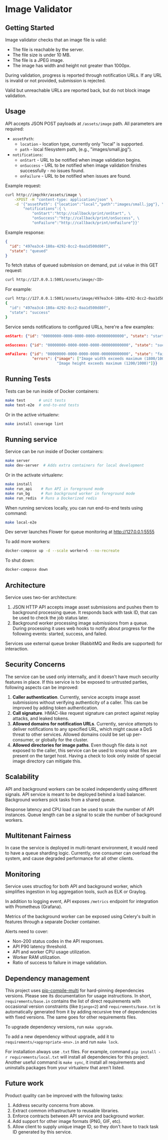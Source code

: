 # Image Validator

## Getting Started

Image validator checks that an image file is valid:

- The file is reachable by the server.
- The file size is under 10 MB.
- The file is a JPEG image.
- The image has width and height not greater than 1000px.

During validation, progress is reported through notification URLs.
If any URL is invalid or not provided, submission is rejected.

Valid but unreachable URLs are reported back, but do not block image validation.

## Usage

API accepts JSON POST payloads at `/assets/image` path.
All parameters are required:

- `assetPath`:
    - `location` - location type, currently only "local" is supported.
    - `path` - local filesystem path, (e.g., "images/small.jpg").
- `notifications`:
    - `onStart` - URL to be notified when image validation begins.
    - `onSuccess` - URL to be notified when image validation finishes successfully - no issues found.
    - `onFailure` - URL to be notified when issues are found.

Example request:

```bash
curl http://imgchkr/assets/image \
    -XPOST -H "content-type: application/json" \
    -d '{"assetPath": {"location":"local","path":"images/small.jpg"}, \
        "notifications":{ \
            "onStart":"http://callback/print/onStart", \
            "onSuccess":"http://callback/print/onSuccess", \
            "onFailure":"http://callback/print/onFailure"}}'
```

Example response:

```json
{
  "id": "497ea3c4-180a-4292-8cc2-0aa1d500d80f",
  "state": "queued"
}
```

To fetch status of queued submission on demand,
put `id` value in this GET request:

```bash
curl http://127.0.0.1:5001/assets/image/<ID>
```

For example:

```bash
curl http://127.0.0.1:5001/assets/image/497ea3c4-180a-4292-8cc2-0aa1d500d80f
{
  "id": "497ea3c4-180a-4292-8cc2-0aa1d500d80f",
  "state": "success"
}
```

Service sends notifications to configured URLs, here're a few examples:

```json
onStart: {"id": "00000000-0000-0000-0000-000000000000", "state": "started"}

onSuccess: {"id": "00000000-0000-0000-0000-000000000000", "state": "success"}

onFailure: {"id": "00000000-0000-0000-0000-000000000000", "state": "failed",
            "errors": {"image": ["Image width exceeds maximum (1800/1000)",
                       "Image height exceeds maximum (1200/1000)"]}}
```

## Running Tests

Tests can be run inside of Docker containers:

```bash
make test      # unit tests
make test-e2e  # end-to-end tests
```

Or in the active virtualenv:

```bash
make install coverage lint
```

## Running service

Service can be run inside of Docker containers:

```bash
make server
make dev-server  # Adds extra containers for local development
```

Or in the activate virtualenv:

```bash
make install
make run_api    # Run API in foreground mode
make run_bg     # Run background worker in foreground mode
make run_redis  # Runs a Dockerized redis
```

When running services locally, you can run end-to-end tests using command:

```bash
make local-e2e
```

Dev server launches Flower for queue monitoring at http://127.0.0.1:5555

To add more workers:

```bash
docker-compose up -d --scale worker=5 --no-recreate
```

To shut down:

```bash
docker-compose down
```

## Architecture

Service uses two-tier architecture:

1. JSON HTTP API accepts image asset submissions and pushes them to background processing queue.
   It responds back with task ID, that can be used to check the job status later.
2. Background worker processing image submissions from a queue.
   During processing it uses web hooks to notify about progress for the following events: started, success, and failed. 

Services use external queue broker (RabbitMQ and Redis are supported) for interaction.


## Security Concerns

The service can be used only internally, and it doesn't have much security features in place.
If this service is to be exposed to untrusted parties, following aspects can be improved:

1. **Caller authentication**. Currently, service accepts image asset submissions without verifying authenticity of a caller.
   This can be improved by adding token authentication.
2. **Call signature**. HMAC-like request signature can protect against replay attacks, and leaked tokens.
3. **Allowed domains for notification URLs**. Currently, service attempts to deliver notifications to any specified URL,
   which might cause a DoS threat to other services. Allowed domains could be set up per-consumer, or globally for the cluster.
4. **Allowed directories for image paths**. Even though file data is not exposed to the caller, this service can be used
   to snoop what files are present on the target host. Having a check to look only inside of special image directory can mitigate this.

## Scalability

API and background workers can be scaled independently using different signals.
API service is meant to be deployed behind a load balancer.
Background workers pick tasks from a shared queue.

Response latency and CPU load can be used to scale the number of API instances.
Queue length can be a signal to scale the number of background workers.

## Multitenant Fairness

In case the service is deployed in multi-tenant environment, it would need
to have a queue sharding logic. Currently, one consumer can overload the system,
and cause degraded performance for all other clients.

## Monitoring

Service uses structlog for both API and background worker, which simplifies ingestion in log aggregation tools,
such as ELK or Graylog.

In addition to logging event, API exposes `/metrics` endpoint for integration with Prometheus (Grafana).

Metrics of the background worker can be exposed using Celery's built in features through a separate Docker container.

Alerts need to cover:

- Non-200 status codes in the API responses.
- API P90 latency threshold.
- API and worker CPU usage utilization.
- Worker RAM utilization.
- Ratio of success to failure in image validation.

## Dependency management

This project uses [pip-compile-multi](https://pypi.org/project/pip-compile-multi/) for hard-pinning dependencies versions.
Please see its documentation for usage instructions.
In short, `requirements/base.in` contains the list of direct requirements with occasional version constraints (like `Django<2`)
and `requirements/base.txt` is automatically generated from it by adding recursive tree of dependencies with fixed versions.
The same goes for other requirements files.

To upgrade dependency versions, run `make upgrade`.

To add a new dependency without upgrade, add it to `requirements/<appropriate-env>.in` and run `make lock`.

For installation always use `.txt` files. For example, command `pip install -r requirements/local.txt`
will install all dependencies for this project.
Another useful command is `make sync`, it install all requirements and uninstalls packages
from your virtualenv that aren't listed.

## Future work

Product quality can be improved with the following tasks:

1. Address security concerns from above.
2. Extract common infrastructure to reusable libraries.
3. Enforce contracts between API service and background worker.
4. Add support for other image formats (PNG, GIF, etc).
5. Allow client to supply unique image ID, so they don't have to track task ID generated by this service.

